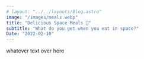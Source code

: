 ```yaml
---
# layout: "../../layouts/Blog.astro"
image: "/images/meals.webp"
title: "Delicious Space Meals 🍕"
subtitle: "What do you get when you eat in space?"
Date: "2022-02-10"
---
```


whatever text over here